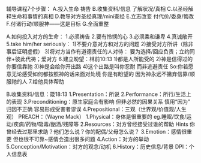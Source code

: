 辅导课程7个步骤：
    A.投入生命 祷告
    B.收集资料/信息 了解状况/真相
    C.以圣经解释生命和事情的真相
    D.教导对方圣经真理/mini查经
    E.立志改变 付代价/委身/悔改
    F.付诸行动/顺服神——这是目标
    G.全面重整

A.如何投入对方的生命：
    1.必须祷告
    2.要有怜悯的心
    3.必须柔和谦卑
    4.真诚敞开
    5.take him/her seriously：
        1)不要介意对方和对方的问题
        2)接受对方所讲（除非事后证明虚假）
        3)将对方当作有道德责任的人对待：
            要为选择/回应负责；立约同伴+彼此代祷；爱对方
    6.建立盼望：林前10:13
		1)都是人所能受的
		2)神是信得过的 你要信靠祂
		3)神是会给你开出路
		4)这个出路是叫你忍耐 而非逃避责任
		So:你若愿意无论感受如何都按照神的话来面对处境 你是有盼望的 因为神永远不撇弃信靠/顺服祂的人
    7.给他具体帮助

B.收集资料/信息：箴18:13
	1.Presentation：所说
	2.Performance：所行/生活上的表现
	3.Preconditioning：原生家庭会有影响 但非必然的因果关系
		慎用“因为” 归因不正确 容易形成受害者谬误
	4.Prepositional：三观（世界观/价值观/人生观）
	PREACH：（Wayne Mack）
	1.Physical：身体是很重要的
		eg.睡眠/饮食/运动/疾病/药物/吸毒/酗酒/残障等
	2.Resources：对方曾经接受过谁的帮助 Hints
		你曾经去过那里求助？他们怎么说？你的配偶/父母怎么说？
	3.Emotion：感情很重要 但也很不可靠~感情会造出很多问题
	4.Action：对方的举动
	5.Conception/Motivation：对方的观念/动机
	6.History：历史信息/背景
	DPI：个人信息表






